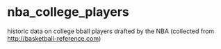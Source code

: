# nba_college_players

historic data on college bball players drafted by the NBA (collected from http://basketball-reference.com)

